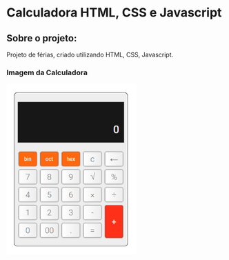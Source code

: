 # Calculadora HTML, CSS e Javascript

## Sobre o projeto:
Projeto de férias, criado utilizando HTML, CSS, Javascript.


### Imagem da Calculadora
<img src="essets/img/Calculadora.png" width="300px" alt="Calculadora"/>

